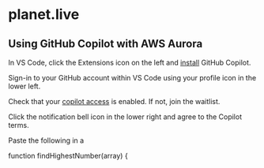 # planet.live

## Using GitHub Copilot with AWS Aurora

In VS Code, click the Extensions icon on the left and [install](https://github.com/github/copilot-docs)  GitHub Copilot.

Sign-in to your GitHub account within VS Code using your profile icon in the lower left.

Check that your [copilot access](https://github.com/features/copilot/signup) is enabled. If not, join the waitlist.

Click the notification bell icon in the lower right and agree to the Copilot terms.

Paste the following in a 

  function findHighestNumber(array) {
